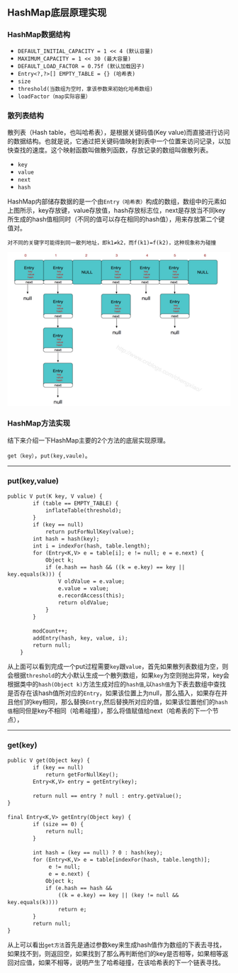 ## HashMap底层原理实现
### HashMap数据结构

* ```DEFAULT_INITIAL_CAPACITY = 1 << 4 (默认容量)```
* ```MAXIMUM_CAPACITY = 1 << 30 (最大容量)```
* ```DEFAULT_LOAD_FACTOR = 0.75f (默认加载因子)```
* ```Entry<?,?>[] EMPTY_TABLE = {} (哈希表)```
* ```size```
* ```threshold(当数组为空时，拿该参数来初始化哈希数组)```
* ```loadFactor（map实际容量）```

### 散列表结构
散列表（Hash table，也叫哈希表），是根据关键码值(Key value)而直接进行访问的数据结构。也就是说，它通过把关键码值映射到表中一个位置来访问记录，以加快查找的速度。这个映射函数叫做散列函数，存放记录的数组叫做散列表。
* ```key```
* ```value```
* ```next```
* ```hash```


HashMap内部储存数据的是一个由```Entry（哈希表）```构成的数组，数组中的元素如上图所示，key存放键，value存放值，hash存放标志位，next是存放当不同key所生成的hash值相同时（不同的值可以存在相同的hash值），用来存放第二个键值对。

```
对不同的关键字可能得到同一散列地址，即k1≠k2，而f(k1)=f(k2)，这种现象称为碰撞
```

![HashMap](https://github.com/StackTc/java/blob/master/photos/1517245358258.jpg "HashMap")





### HashMap方法实现
结下来介绍一下HashMap主要的2个方法的底层实现原理。

```get（key）```，```put(key,vaule)```。

***
### put(key,value)

```
public V put(K key, V value) {
        if (table == EMPTY_TABLE) {
            inflateTable(threshold);
        }
        if (key == null)
            return putForNullKey(value);
        int hash = hash(key);
        int i = indexFor(hash, table.length);
        for (Entry<K,V> e = table[i]; e != null; e = e.next) {
            Object k;
            if (e.hash == hash && ((k = e.key) == key || key.equals(k))) {
                V oldValue = e.value;
                e.value = value;
                e.recordAccess(this);
                return oldValue;
            }
        }

        modCount++;
        addEntry(hash, key, value, i);
        return null;
    }

```

从上面可以看到完成一个put过程需要```key```跟```value```，首先如果散列表数组为空，则会根据```threshold```的大小默认生成一个散列数组，如果```key```为空则抛出异常，key会根据类中的```hash(Object k)```方法生成对应的```hash值```,以```hash值```为下表去数组中查找是否存在该hash值所对应的```Entry```，如果该位置上为null，那么插入，如果存在并且他们的key相同，那么替换```Entry```,然后替换所对应的值，如果该位置他们的```hash值```相同但是key不相同（哈希碰撞），那么将值赋值给next（哈希表的下一个节点），
***
### get(key)

```
public V get(Object key) {
        if (key == null)
            return getForNullKey();
        Entry<K,V> entry = getEntry(key);

        return null == entry ? null : entry.getValue();
}

final Entry<K,V> getEntry(Object key) {
        if (size == 0) {
            return null;
        }

        int hash = (key == null) ? 0 : hash(key);
        for (Entry<K,V> e = table[indexFor(hash, table.length)];
             e != null;
             e = e.next) {
            Object k;
            if (e.hash == hash &&
                ((k = e.key) == key || (key != null && key.equals(k))))
                return e;
        }
        return null;
}

```
从上可以看出```get方法```首先是通过参数key来生成hash值作为数组的下表去寻找，如果找不到，则返回空，如果找到了那么再判断他们的key是否相等，如果相等返回对应值，如果不相等，说明产生了哈希碰撞，在该哈希表的下一个链表寻找。
